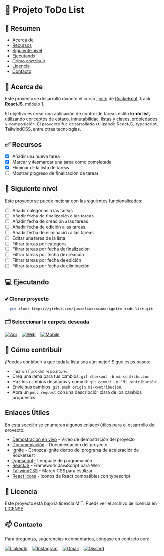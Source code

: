 # 📝 Projeto ToDo List

## 📖 Resumen

- [Acerca de](#✅-acerca-de)
- [Recursos](#)
- [Siguiente nivel](#🚀-siguiente-nivel)
- [Ejecutando](#💻-ejecutando)
- [Cómo contribuir](#🤝-cómo-contribuir)
- [Licencia](#📝-licencia)
- [Contacto](#📫-contacto)

## 📖 Acerca de

Este proyecto se desarrolló durante el curso [Ignite](https://encr.pw/conheca-o-one) de [Rocketseat](https://rocketseat.com.br/), track **ReactJS**, módulo 1.

El objetivo es crear una aplicación de control de tareas estilo **to-do list**, utilizando conceptos de estado, inmutabilidad, listas y claves, propiedades y composición. El proyecto fue desarrollado utilizando ReactJS, typescript, TailwindCSS, entre otras tecnologías.

## ✅ Recursos

- [x] Añadir una nueva tarea
- [x] Marcar y desmarcar una tarea como completada
- [x] Eliminar de la lista de tareas
- [ ] Mostrar progreso de finalización de tareas

## 🚀 Siguiente nivel

Este proyecto se puede mejorar con las siguientes funcionalidades:

- [ ] Añadir categorías a las tareas
- [ ] Añadir fecha de finalización a las tareas
- [ ] Añadir fecha de creación a las tareas
- [ ] Añadir fecha de edición a las tareas
- [ ] Añadir fecha de eliminación a las tareas
- [ ] Editar una tarea de la lista
- [ ] Filtrar tareas por categoría
- [ ] Filtrar tareas por fecha de finalización
- [ ] Filtrar tareas por fecha de creación
- [ ] Filtrar tareas por fecha de edición
- [ ] Filtrar tareas por fecha de eliminación

## 💻 Ejecutando

### 💕 Clonar proyecto

```bash
  git clone https://github.com/jusceliadesouza/ignite-todo-list.git
```

### 🗂️ Seleccionar la carpeta deseada

<p style="display: flex; gap:16px">
  <a href="#" rel="noopener noreferrer">
    <img src="https://img.shields.io/badge/-Api-yellow?style=for-the-badge"
      alt="Api">
  </a>
  <a href="web/README.md">
    <img src="https://img.shields.io/badge/-Web-blue?style=for-the-badge"
      alt="Web">
  </a>
  <a href="mobile/README.md">
    <img src="https://img.shields.io/badge/-Mobile-darkred?style=for-the-badge" alt="Mobile">
  </a>
</p>

## 🤝 Cómo contribuir

¡Puedes contribuir a que toda la lista sea aún mejor! Sigue estos pasos:

- Haz un Fork del repositorio.
- Crea una rama para tus cambios: `git checkout -b mi-contribucion`.
- Haz los cambios deseados y commit: `git commit -m 'Mi contribución'`.
- Envíe sus cambios: `git push origin mi-contribucion`.
- Abra un `pull request` con una descripción clara de los cambios propuestos.

## Enlaces Útiles

En esta sección se enumeran algunos enlaces útiles para el desarrollo del proyecto:

- [Demostración en vivo](https://) - Vídeo de demostración del proyecto
- [Documentación](https://) - Documentación del proyecto
- [Ignite](https://encr.pw/conheca-o-one) - Conozca Ignite dentro del programa de aceleración de Rocketseat
- [typescript](https://www.typescriptlang.org/) - Lenguaje de programación
- [ReactJS](https://reactjs.org/) - Framework JavaScript para Web
- [TailwindCSS](https://tailwindcss.com/) - Marco CSS para estilizar
- [React Icons](https://react-icons.github.io/react-icons/) - Iconos de React compatibles con typescript

## 📝 Licencia

Este proyecto está bajo la licencia MIT. Puede ver el archivo de licencia en [LICENSE](./LICENSE).

## 📫 Contacto

Para preguntas, sugerencias o comentarios, póngase en contacto con:

<p style="display: flex; gap:16px;">
  <a href="https://www.linkedin.com/in/jusceliadesouza/" target="_blank" rel="noopener noreferrer">
    <img src="https://img.shields.io/badge/-Linkedin-blue?style=for-the-badge&logo=Linkedin&logoColor=f2f2f2"
      alt="LinkedIn">
  </a>
  <a href="https://instagram.com/jusceliadesouzaon">
    <img src="https://img.shields.io/badge/Instagram-D90452?style=for-the-badge&logo=Instagram&logoColor=f2f2f2"
      alt="Instagram">
  </a>
  <a href="mailto:jusceliadesousa@gmail.com">
    <img src="https://img.shields.io/badge/-Gmail-darkred?style=for-the-badge&logo=Gmail&logoColor=f2f2f2" alt="Gmail">
  </a>
  <a href="https://discord.com/channels/@me/677177966693974056">
    <img src="https://img.shields.io/badge/-Discord-2D2C2A?style=for-the-badge&logo=Discord&logoColor=f2f2f2"
      alt="Discord">
  </a>
</p>
